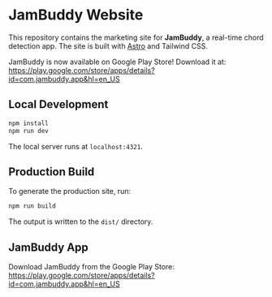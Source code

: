 # JamBuddy Website

This repository contains the marketing site for **JamBuddy**, a real-time chord detection app. The site is built with [Astro](https://astro.build/) and Tailwind CSS.

JamBuddy is now available on Google Play Store! Download it at: <https://play.google.com/store/apps/details?id=com.jambuddy.app&hl=en_US>

## Local Development

```bash
npm install
npm run dev
```

The local server runs at `localhost:4321`.

## Production Build

To generate the production site, run:

```bash
npm run build
```

The output is written to the `dist/` directory.

## JamBuddy App

Download JamBuddy from the Google Play Store:
<https://play.google.com/store/apps/details?id=com.jambuddy.app&hl=en_US>
